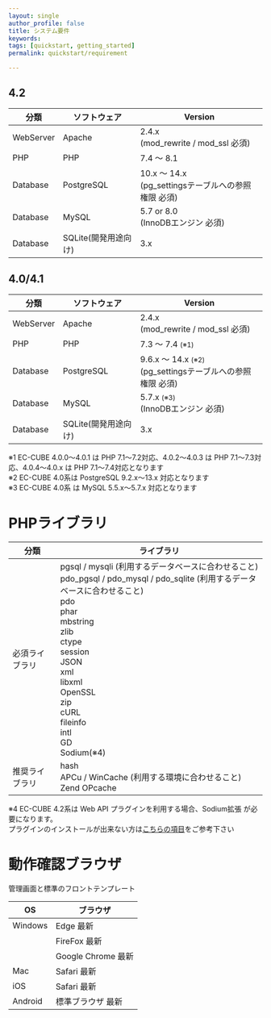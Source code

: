 ```yaml
---
layout: single
author_profile: false
title: システム要件
keywords:
tags: [quickstart, getting_started]
permalink: quickstart/requirement

---
```


## 4.2

| 分類 | ソフトウェア|Version|
|---|-------|---|
|WebServer|Apache |2.4.x <br> (mod_rewrite / mod_ssl 必須) |
|PHP | PHP | 7.4 〜 8.1|
|Database|PostgreSQL| 10.x 〜 14.x <br> (pg_settingsテーブルへの参照権限 必須) |
|Database|MySQL|5.7 or 8.0<br> (InnoDBエンジン 必須) |
|Database|SQLite(開発用途向け) |3.x |

## 4.0/4.1

| 分類 | ソフトウェア|Version|
|---|-------|---|
|WebServer|Apache |2.4.x <br> (mod_rewrite / mod_ssl 必須) |
|PHP | PHP | 7.3 〜 7.4 <small>(※1)</small>|
|Database|PostgreSQL| 9.6.x 〜 14.x <small>(※2)</small><br> (pg_settingsテーブルへの参照権限 必須) |
|Database|MySQL|5.7.x <small>(※3)</small><br> (InnoDBエンジン 必須) |
|Database|SQLite(開発用途向け) |3.x |

※1 EC-CUBE 4.0.0〜4.0.1 は PHP 7.1〜7.2対応、4.0.2〜4.0.3 は PHP 7.1〜7.3対応、4.0.4〜4.0.x は PHP 7.1〜7.4対応となります  
※2 EC-CUBE 4.0系は PostgreSQL 9.2.x〜13.x 対応となります  
※3 EC-CUBE 4.0系 は MySQL 5.5.x〜5.7.x 対応となります

# PHPライブラリ

| 分類 | ライブラリ|
|---|---|
|必須ライブラリ|pgsql / mysqli (利用するデータベースに合わせること) <br> pdo_pgsql / pdo_mysql / pdo_sqlite (利用するデータベースに合わせること) <br> pdo <br> phar <br> mbstring <br> zlib <br> ctype <br> session <br> JSON <br> xml <br> libxml <br> OpenSSL <br> zip <br> cURL <br> fileinfo <br> intl <br> GD <br> Sodium(※4) |
|推奨ライブラリ|hash <br> APCu / WinCache (利用する環境に合わせること) <br> Zend OPcache |

※4 EC-CUBE 4.2系は Web API プラグインを利用する場合、Sodium拡張 が必要になります。  
プラグインのインストールが出来ない方は[こちらの項目](/quickstart/trouble-shooting-for-plugin-install)をご参考下さい

# 動作確認ブラウザ

管理画面と標準のフロントテンプレート

| OS | ブラウザ|
|---|-------|
|Windows | Edge 最新 |
||FireFox 最新 |
||Google Chrome 最新 |
|Mac|Safari 最新|
|iOS|Safari 最新|
|Android| 標準ブラウザ 最新|
